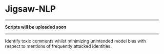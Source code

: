 # Jigsaw-NLP

----------------------------
**Scripts will be uploaded soon**

----------------------------


Identify toxic comments whilst minimizing unintended model bias with respect to mentions of frequently attacked identities.
